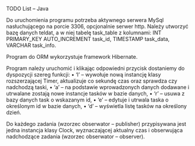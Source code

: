 TODO List – Java

Do uruchomienia programu potrzeba aktywnego serwera MySql nasłuchującego na porcie 3306, opcjonalnie serwer http. Należy utworzyć bazę danych teldat, a w niej tabelę task_table z kolumnami:
INT PRIMARY_KEY AUTO_INCREMENT task_id, 
TIMESTAMP task_data, 
VARCHAR task_info.

Program do ORM wykorzystuje framework Hibernate.


Program należy uruchomić i klikając odpowiedni przycisk dostaniemy do dyspozycji szereg funkcji:
•	‘l’ – wywołuje nową instancję klasy rozszerzającej Timer, aktualizuje co sekundę czas oraz sprawdza czy nadchodzą taski,
•	‘a’ – na podstawie wprowadzonych danych dodawane i utrwalane zostają nowe instancje tasków w bazie danych,
•	‘r’ – usuwa z bazy danych task o wskazanym id,
•	‘e’ – edytuje i utrwala taska o określonym id w bazie danych,
•	‘d’ – wyświetla listę tasków na określony dzień.


Do każdego zadania (wzorzec obserwator – publisher) przypisywana jest jedna instancja klasy Clock, wyznaczającej aktualny czas i obserwująca nadchodzące zadania (wzorzec obserwator – observer).
